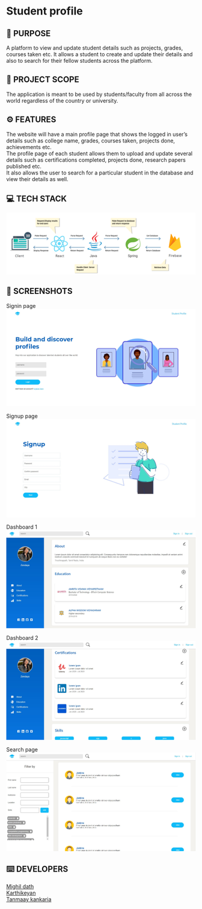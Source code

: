 # Student profile
<h2>📌 PURPOSE</h2>
A platform to view and update student details such as projects, grades, courses taken etc. It allows a student to create and update their details and also to search for their fellow students across the platform.
<h2>📃 PROJECT SCOPE</h2>
The application is meant to be used by students/faculty from all across the world regardless of the country or university.
<h2>⚙️ FEATURES</h2>
The website will have a main profile page that shows the logged in user’s details such as college name, grades, courses taken, projects done, achievements etc. <br/>
The profile page of each student allows them to upload and update several details such as certifications completed, projects done, research papers published etc.<br/>
It also allows the user to search for a particular student in the database and view their details as well.
<h2>💻 TECH STACK</h2>
<img src="https://github.com/KarthikeyanRV2601/student-profile/raw/develop/screenshots/System design/techstack.png"/>
<h2>📸 SCREENSHOTS</h2>
<p>
  Signin page
  <img src="https://github.com/KarthikeyanRV2601/student-profile/raw/develop/screenshots/signin.jpg"/>
</p>
<p>
  Signup page
  <img src="https://github.com/KarthikeyanRV2601/student-profile/raw/develop/screenshots/signup.jpg"/>
</p>
<p>
  Dashboard 1
  <img src="https://github.com/KarthikeyanRV2601/student-profile/raw/develop/screenshots/dashboard.jpg"/>
</p>
<p>
  Dashboard 2
  <img src="https://github.com/KarthikeyanRV2601/student-profile/raw/develop/screenshots/dashboard-2.jpg"/>
</p>
<p>
  Search page
  <img src="https://github.com/KarthikeyanRV2601/student-profile/raw/develop/screenshots/search.jpg" />
</p>
<h2>⌨️ DEVELOPERS</h2>
<a href="">Mighil dath</a><br/>
<a href="">Karthikeyan</a><br/>
<a href="">Tanmaay kankaria</a><br/>


